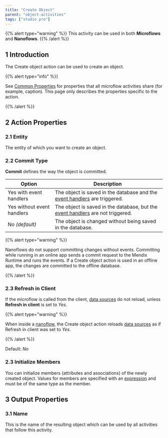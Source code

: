 ```yaml
---
title: "Create Object"
parent: "object-activities"
tags: ["studio pro"]
---
```


{{% alert type="warning" %}}
This activity can be used in both **Microflows** and **Nanoflows**.
{{% /alert %}}

## 1 Introduction 

The Create object action can be used to create an object.

{{% alert type="info" %}}

See [Common Properties](microflow-element-common-properties) for properties that all microflow activities share (for example, caption). This page only describes the properties specific to the action.

{{% /alert %}}

## 2 Action Properties

### 2.1 Entity

The entity of which you want to create an object.

### 2.2 Commit Type

**Commit** defines the way the object is committed.

| Option | Description |
| --- | --- |
| Yes with event handlers | The object is saved in the database and the [event handlers](event-handlers) are triggered. |
| Yes without event handlers | The object is saved in the database, but the [event handlers](event-handlers) are not triggered. |
| No *(default)*  | The object is changed without being saved in the database. |

{{% alert type="warning" %}}

Nanoflows do not support committing changes without events. Committing while running in an online app sends a commit request to the Mendix Runtime and runs the events. If a Create object action is used in an offline app, the changes are committed to the offline database.

{{% /alert %}}

### 2.3 Refresh in Client

If the microflow is called from the client, [data sources](data-sources) do not reload, unless **Refresh in client** is set to *Yes*.

{{% alert type="warning" %}}

When inside a [nanoflow](nanoflows), the Create object action reloads [data sources](data-sources) as if Refresh in client was set to *Yes*.

{{% /alert %}}

Default: *No*

### 2.3 Initialize Members

You can initialize members (attributes and associations) of the newly created object. Values for members are specified with an [expression](expressions) and must be of the same type as the member.

## 3 Output Properties

### 3.1 Name

This is the name of the resulting object which can be used by all activities that follow this activity.
